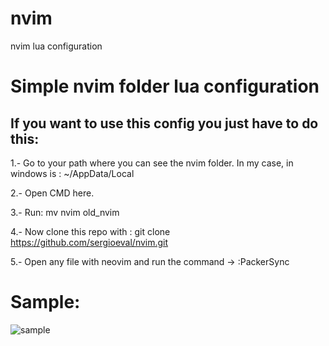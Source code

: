 # nvim
nvim lua configuration

# Simple nvim folder lua configuration
## If you want to use this config you just have to do this: 

1.- Go to your path where you can see the nvim folder. 
In my case, in windows is : ~/AppData/Local

2.- Open CMD here. 

3.- Run: mv nvim old_nvim 

4.- Now clone this repo with : git clone https://github.com/sergioeval/nvim.git

5.- Open any file with neovim and run the command -> :PackerSync


# Sample: 
![sample](https://user-images.githubusercontent.com/39163919/188173479-ba7a0407-387e-4a7f-899d-6776e93359f1.png)


